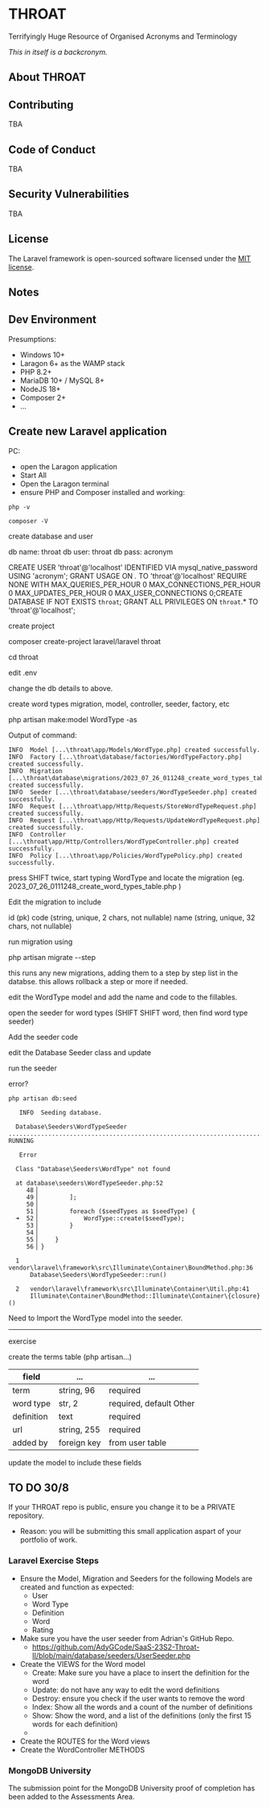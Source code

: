 # THROAT

Terrifyingly Huge Resource of Organised Acronyms and Terminology

*This in itself is a backcronym.*

## About THROAT


## Contributing

TBA

## Code of Conduct

TBA

## Security Vulnerabilities

TBA

## License

The Laravel framework is open-sourced software licensed under the [MIT license](https://opensource.org/licenses/MIT).

## Notes
## Dev Environment

Presumptions:
- Windows 10+
- Laragon 6+ as the WAMP stack
- PHP 8.2+
- MariaDB 10+ / MySQL 8+
- NodeJS 18+
- Composer 2+
- ...


## Create new Laravel application
PC:
- open the Laragon application
- Start All
- Open the Laragon terminal
- ensure PHP and Composer installed and working:
```shell
php -v
```
```shell
composer -V
```
create database and user

db name: throat
db user: throat
db pass: acronym

CREATE USER 'throat'@'localhost' IDENTIFIED VIA mysql_native_password USING 'acronym';
GRANT USAGE ON *.* TO 'throat'@'localhost' REQUIRE NONE WITH MAX_QUERIES_PER_HOUR 0 MAX_CONNECTIONS_PER_HOUR 0 MAX_UPDATES_PER_HOUR 0 MAX_USER_CONNECTIONS 0;CREATE DATABASE IF NOT EXISTS `throat`;
GRANT ALL PRIVILEGES ON `throat`.* TO 'throat'@'localhost';


create project

composer create-project laravel/laravel throat

cd throat

edit .env

change the db details to above.

create word types migration, model, controller, seeder, factory, etc

php artisan make:model WordType -as

Output of command:
```text
INFO  Model [...\throat\app/Models/WordType.php] created successfully.
INFO  Factory [...\throat\database/factories/WordTypeFactory.php] created successfully.
INFO  Migration [...\throat\database\migrations/2023_07_26_011248_create_word_types_table.php] created successfully.
INFO  Seeder [...\throat\database/seeders/WordTypeSeeder.php] created successfully.
INFO  Request [...\throat\app/Http/Requests/StoreWordTypeRequest.php] created successfully.
INFO  Request [...\throat\app/Http/Requests/UpdateWordTypeRequest.php] created successfully.
INFO  Controller [...\throat\app/Http/Controllers/WordTypeController.php] created successfully.
INFO  Policy [...\throat\app/Policies/WordTypePolicy.php] created successfully.
```

press SHIFT twice, start typing WordType and locate the migration (eg. 2023_07_26_0111248_create_word_types_table.php )

Edit the migration to include

id (pk)
code (string, unique, 2 chars, not nullable)
name (string, unique, 32 chars, not nullable)

run migration using

php artisan migrate --step

this runs any new migrations, adding them to a step by step list in the databse. this allows rollback a step or more if needed.

edit the WordType model and add the name and code to the fillables.


open the seeder for word types (SHIFT SHIFT word, then find word type seeder)

Add the seeder code

edit the Database Seeder class and update


run the seeder


error?

```text
php artisan db:seed

   INFO  Seeding database.

  Database\Seeders\WordTypeSeeder .......................................................................................................... RUNNING

   Error

  Class "Database\Seeders\WordType" not found

  at database\seeders\WordTypeSeeder.php:52
     48▕
     49▕         ];
     50▕
     51▕         foreach ($seedTypes as $seedType) {
  ➜  52▕             WordType::create($seedType);
     53▕         }
     54▕
     55▕     }
     56▕ }

  1   vendor\laravel\framework\src\Illuminate\Container\BoundMethod.php:36
      Database\Seeders\WordTypeSeeder::run()

  2   vendor\laravel\framework\src\Illuminate\Container\Util.php:41
      Illuminate\Container\BoundMethod::Illuminate\Container\{closure}()

```

Need to Import the WordType model into the seeder.

---

exercise

create the terms table (php artisan...)

| field | ... | ... |
|-------|--------|------|
| term | string, 96 | required |
| word type | str, 2 | required, default Other |
| definition | text | required |
| url | string, 255 | required |
| added by | foreign key | from user table |

update the model to include these fields

## TO DO 30/8

If your THROAT repo is public, ensure you change it to be a PRIVATE repository.

- Reason: you will be submitting this small application aspart of your portfolio of work.

### Laravel Exercise Steps

- Ensure the Model, Migration and Seeders for the following Models are created and function as expected:
    - User
    - Word Type
    - Definition
    - Word
    - Rating
- Make sure you have the user seeder from Adrian's GitHub Repo.
    - https://github.com/AdyGCode/SaaS-23S2-Throat-II/blob/main/database/seeders/UserSeeder.php
- Create the VIEWS for the Word model
    - Create: Make sure you have a place to insert the definition for the word
    - Update: do not have any way to edit the word definitions
    - Destroy: ensure you check if the user wants to remove the word
    - Index: Show all the words and a count of the number of definitions
    - Show: Show the word, and a list of the definitions (only the first 15 words for each definition)
    -
- Create the ROUTES for the Word views
- Create the WordController METHODS

### MongoDB University

The submission point for the MongoDB University proof of completion has been added to the Assessments Area.

